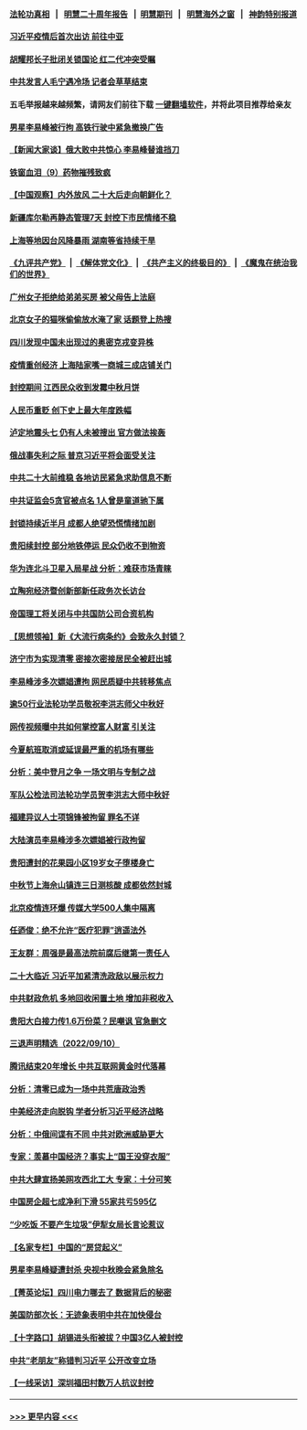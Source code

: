 #### [法轮功真相](https://github.com/gfw-breaker/truth/blob/master/README.md?t=0) &nbsp;&nbsp;|&nbsp;&nbsp; [明慧二十周年报告](https://github.com/gfw-breaker/mh-reports/blob/master/README.md?t=0) &nbsp;&nbsp;|&nbsp;&nbsp;[明慧期刊](https://github.com/gfw-breaker/mh-qikan) &nbsp;&nbsp;|&nbsp;&nbsp; [明慧海外之窗](https://github.com/gfw-breaker/mh-news/blob/master/README.md?t=0) &nbsp;&nbsp;|&nbsp;&nbsp; [神韵特别报道](https://github.com/gfw-breaker/mh-news/blob/master/shenyun.md?t=0)
#### [习近平疫情后首次出访 前往中亚](../pages/nsc413/n13823221.md?t=09122351) 
#### [胡耀邦长子批闭关锁国论 红二代冲突受瞩](../pages/nsc413/n13823279.md?t=09122351) 
#### [中共发言人毛宁遇冷场 记者会草草结束](../pages/nsc413/n13822999.md?t=09122351) 
#### 五毛举报越来越频繁，请网友们前往下载 [一键翻墙软件](https://github.com/gfw-breaker/ssr-accounts)，并将此项目推荐给亲友
#### [男星李易峰被行拘 高铁行驶中紧急撤换广告](../pages/nsc413/n13823246.md?t=09122351) 
#### [【新闻大家谈】俄大败中共惊心 李易峰替谁挡刀](../pages/nsc413/n13823281.md?t=09122351) 
#### [铁窗血泪（9）药物摧残致疯](../pages/nsc413/n13819243.md?t=09122351) 
#### [【中国观察】内外放风 二十大后走向朝鲜化？](../pages/nsc413/n13823116.md?t=09122351) 
#### [新疆库尔勒再静态管理7天 封控下市民情绪不稳](../pages/nsc413/n13823198.md?t=09122351) 
#### [上海等地因台风降暴雨 湖南等省持续干旱](../pages/nsc413/n13823148.md?t=09122351) 
#### [《九评共产党》](https://github.com/begood0513/9ping.md/blob/master/README.md) &nbsp;|&nbsp; [《解体党文化》](../../../../jtdwh.md/blob/master/README.md)  &nbsp;|&nbsp; [《共产主义的终极目的》](../../../../gczydzjmd.md/blob/master/README.md) &nbsp;|&nbsp; [《魔鬼在统治我们的世界》](../../../../mgztzwmdsj.md/blob/master/README.md) 
#### [广州女子拒绝给弟弟买房 被父母告上法庭](../pages/nsc413/n13823195.md?t=09122351) 
#### [北京女子的猫咪偷偷放水淹了家 话题登上热搜](../pages/nsc413/n13823152.md?t=09122351) 
#### [四川发现中国未出现过的奥密克戎变异株](../pages/nsc413/n13823062.md?t=09122351) 
#### [疫情重创经济 上海陆家嘴一商城三成店铺关门](../pages/nsc413/n13822700.md?t=09122351) 
#### [封控期间 江西民众收到发霉中秋月饼](../pages/nsc413/n13823109.md?t=09122351) 
#### [人民币重贬 创下史上最大年度跌幅](../pages/nsc413/n13823077.md?t=09122351) 
#### [泸定地震头七 仍有人未被搜出 官方做法挨轰](../pages/nsc413/n13822968.md?t=09122351) 
#### [俄战事失利之际 普京习近平将会面受关注](../pages/nsc413/n13822745.md?t=09122351) 
#### [中共二十大前维稳 各地访民紧急求助信息不断](../pages/nsc413/n13822888.md?t=09122351) 
#### [中共证监会5贪官被点名 1人曾是童道驰下属](../pages/nsc413/n13822998.md?t=09122351) 
#### [封锁持续近半月 成都人绝望恐慌情绪加剧](../pages/nsc413/n13823022.md?t=09122351) 
#### [贵阳续封控 部分地铁停运 民众仍收不到物资](../pages/nsc413/n13822917.md?t=09122351) 
#### [华为连北斗卫星入局星战 分析：难获市场青睐](../pages/nsc413/n13822882.md?t=09122351) 
#### [立陶宛经济暨创新部新任政务次长访台](../pages/nsc413/n13822929.md?t=09122351) 
#### [帝国理工将关闭与中共国防公司合资机构](../pages/nsc413/n13822785.md?t=09122351) 
#### [【思想领袖】新《大流行病条约》会致永久封锁？](../pages/nsc413/n13810045.md?t=09122351) 
#### [济宁市为实现清零 密接次密接居民全被赶出城](../pages/nsc413/n13822740.md?t=09122351) 
#### [李易峰涉多次嫖娼遭拘 网民质疑中共转移焦点](../pages/nsc413/n13822672.md?t=09122351) 
#### [逾50行业法轮功学员敬祝李洪志师父中秋好](../pages/nsc413/n13822524.md?t=09122351) 
#### [网传视频曝中共如何掌控富人财富 引关注](../pages/nsc413/n13822513.md?t=09122351) 
#### [今夏航班取消或延误最严重的机场有哪些](../pages/nsc413/n13821193.md?t=09122351) 
#### [分析：美中登月之争 一场文明与专制之战](../pages/nsc413/n13819724.md?t=09122351) 
#### [军队公检法司法轮功学员贺李洪志大师中秋好](../pages/nsc413/n13822021.md?t=09122351) 
#### [福建异议人士项锦锋被拘留 罪名不详](../pages/nsc413/n13822521.md?t=09122351) 
#### [大陆演员李易峰涉多次嫖娼被行政拘留](../pages/nsc413/n13822520.md?t=09122351) 
#### [贵阳遭封的花果园小区19岁女子堕楼身亡](../pages/nsc413/n13822482.md?t=09122351) 
#### [中秋节上海佘山镇连三日测核酸 成都依然封城](../pages/nsc413/n13822454.md?t=09122351) 
#### [北京疫情连环爆 传媒大学500人集中隔离](../pages/nsc413/n13822014.md?t=09122351) 
#### [任迺俊：绝不允许“医疗犯罪”逍遥法外](../pages/nsc413/n13822442.md?t=09122351) 
#### [王友群：周强是最高法院前腐后继第一责任人](../pages/nsc413/n13821952.md?t=09122351) 
#### [二十大临近 习近平加紧清洗政敌以展示权力](../pages/nsc413/n13822316.md?t=09122351) 
#### [中共财政危机 多地回收闲置土地 增加非税收入](../pages/nsc413/n13822122.md?t=09122351) 
#### [贵阳大白接力传1.6万份菜？民嘲讽 官急删文](../pages/nsc413/n13822015.md?t=09122351) 
#### [三退声明精选（2022/09/10）](../pages/nsc413/n13822071.md?t=09122351) 
#### [腾讯结束20年增长 中共互联网黄金时代落幕](../pages/nsc413/n13822061.md?t=09122351) 
#### [分析：清零已成为一场中共荒唐政治秀](../pages/nsc413/n13821954.md?t=09122351) 
#### [中美经济走向脱钩 学者分析习近平经济战略](../pages/nsc413/n13821985.md?t=09122351) 
#### [分析：中俄间谍有不同 中共对欧洲威胁更大](../pages/nsc413/n13821320.md?t=09122351) 
#### [专家：羡慕中国经济？事实上“国王没穿衣服”](../pages/nsc413/n13821927.md?t=09122351) 
#### [中共大肆宣扬美网攻西北工大 专家：十分可笑](../pages/nsc413/n13821918.md?t=09122351) 
#### [中国房企超七成净利下滑 55家共亏595亿](../pages/nsc413/n13821964.md?t=09122351) 
#### [“少吃饭 不要产生垃圾”伊犁女局长言论惹议](../pages/nsc413/n13821932.md?t=09122351) 
#### [【名家专栏】中国的“房贷起义”](../pages/nsc413/n13821748.md?t=09122351) 
#### [男星李易峰疑遭封杀 央视中秋晚会紧急除名](../pages/nsc413/n13821942.md?t=09122351) 
#### [【菁英论坛】四川电力哪去了 数据背后的秘密](../pages/nsc413/n13821958.md?t=09122351) 
#### [美国防部次长：无迹象表明中共在加快侵台](../pages/nsc413/n13821926.md?t=09122351) 
#### [【十字路口】胡锡进头衔被拔？中国3亿人被封控](../pages/nsc413/n13821707.md?t=09122351) 
#### [中共“老朋友”称错判习近平 公开改变立场](../pages/nsc413/n13821789.md?t=09122351) 
#### [【一线采访】深圳福田村数万人抗议封控](../pages/nsc413/n13821333.md?t=09122351) 

----
#### [ >>> 更早内容 <<< ](../indexes/nsc413-earlier.md)

